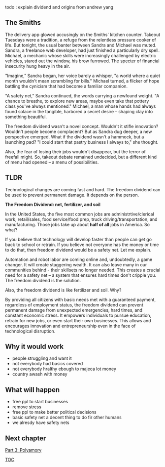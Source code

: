 
todo : explain dividend and origins from andrew yang

## The Smiths
The delivery app glowed accusingly on the Smiths' kitchen counter. Takeout Tuesdays were a tradition, a refuge from the relentless pressure cooker of life. But tonight, the usual banter between Sandra and Michael was muted.  Sandra, a freelance web developer, had just finished a particularly dry spell. Michael, a mechanic whose skills were increasingly challenged by electric vehicles, stared out the window, his brow furrowed. The specter of financial insecurity hung heavy in the air.

"Imagine," Sandra began, her voice barely a whisper, "a world where a quiet month wouldn't mean scrambling for bills."  Michael turned, a flicker of hope battling the cynicism that had become a familiar companion. 

"A safety net," Sandra continued, the words carrying a newfound weight. "A chance to breathe, to explore new areas, maybe even take that pottery class you've always mentioned." Michael, a man whose hands had always found solace in the tangible, harbored a secret desire – shaping clay into something beautiful. 

The freedom dividend wasn't a novel concept.  Wouldn't it stifle innovation?  Wouldn't people become complacent?  But as Sandra dug deeper, a new perspective emerged.  What if the dividend wasn't a hammock, but a launching pad?  "I could start that pastry business I always to," she thought.

Also, the fear of losing their jobs wouldn't disappear, but the terror of freefall might.  So, takeout debate remained undecided, but a different kind of menu had opened – a menu of possibilities.

## TLDR
Technological changes are coming fast and hard. The freedom dividend can be used to prevent permanent damage. It depends on the person.

**The Freedom Dividend: net, fertilizer, and soil**

In the United States, the five most common jobs are administrtive/clerical work, retail/sales, food service/food prep, truck driving/transportation, and manufacturing. Those jobs take up about **half of all** jobs in America. So what?

If you believe that technology will develop faster than people can get go back to school or retrain. If you believe not everyone has the money or time to do that, then freedom dividend would be a safety net. Let me explain.

Automation and robot labor are coming online and, undoubtedly, a game changer. It will create staggering wealth. It can also leave many in our communities behind - their skillsets no longer needed. This creates a crucial need for a safety net – a system that ensures hard times don't cripple you. The freedom dividend is the solution.

Also, the freedom dividend is like fertilizer and soil. Why?

By providing all citizens with basic needs met with a guaranteed payment, regardless of employment status, the freedom dividend can prevent permanent damage from  unexpected emergencies, hard times, and constant economic stress. It empowers individuals to pursue education, retrain for new jobs, or even start their own businesses. This allows and encourages innovation and entrepreneurship even in the face of technological disruption. 

## Why it would work
- people struggling and want it
- not everybody had basics covered
- not everybody hralthy ebough to majeca lot money
- country awash with money

## What will happen
- free ppl to start businesses
- remove stress
- free ppl to make better political decisions
- basic safety net a decent thing to do fir other humans
- we alresdy have safety nets

## Next chapter
[Part 3: Polyamory](https://pebreo.github.io/midgame/part3-polyamory.html)

[TOC](https://pebreo.github.io/midgame)
